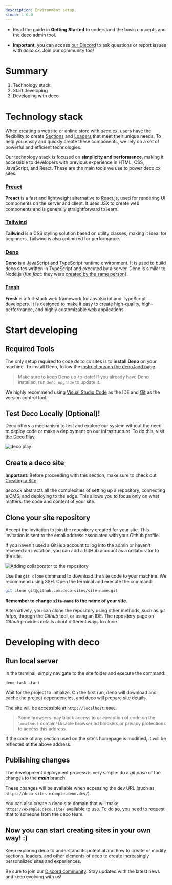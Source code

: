 ```yaml
---
description: Environment setup.
since: 1.0.0
---
```


- Read the guide in **Getting Started** to understand the basic concepts and the
  deco admin tool.

- **Important**, you can access [our Discord](https://deco.cx/discord) to ask
  questions or report issues with _deco.cx_. Join our community too!

# Summary

1. Technology stack
2. Start developing
3. Developing with deco

# Technology stack

When creating a website or online store with _deco.cx_, users have the
flexibility to create [Sections](/docs/en/concepts/section) and
[Loaders](/docs/en/concepts/loader) that meet their unique needs. To help you
easily and quickly create these components, we rely on a set of powerful and
efficient technologies.

Our technology stack is focused on **simplicity and performance**, making it
accessible to developers with previous experience in HTML, CSS, JavaScript, and
React. These are the main tools we use to power deco.cx sites:

### [Preact](https://preactjs.com/)

**Preact** is a fast and lightweight alternative to
[React.js](https://reactjs.org/), used for rendering UI components on the server
and client. It uses _JSX_ to create web components and is generally
straightforward to learn.

### [Tailwind](https://tailwindcss.com)

**Tailwind** is a CSS styling solution based on utility classes, making it ideal
for beginners. Tailwind is also optimized for performance.

### [Deno](https://deno.com/deploy)

**Deno** is a JavaScript and TypeScript runtime environment. It is used to build
deco sites written in TypeScript and executed by a server. Deno is similar to
Node.js (_fun fact_: they were
[created by the same person](https://www.youtube.com/watch?v=M3BM9TB-8yA)).

### [Fresh](https://fresh.deno.dev)

**Fresh** is a full-stack web framework for JavaScript and TypeScript
developers. It is designed to make it easy to create high-quality,
high-performance, and highly customizable web applications.

# Start developing

## Required Tools

The only setup required to code _deco.cx_ sites is to **install Deno** on your
machine. To install Deno, follow the
[instructions on the deno.land page](https://deno.land/manual/getting_started/installation).

> Make sure to keep Deno up-to-date! If you already have Deno installed, run
> `deno upgrade` to update it.

We highly recommend using
[Visual Studio Code](https://code.visualstudio.com/download) as the IDE and
[Git](https://github.com/git-guides/install-git) as the version control tool.

## Test Deco Locally (Optional)!

Deco offers a mechanism to test and explore our system without the need to
deploy code or make a deployment on our infrastructure. To do this, visit
[the Deco Play](https://play.deco.cx/)

![deco play](https://github.com/deco-cx/apps/assets/882438/e52c7727-b1c2-44cc-b709-10adba203341)

## Create a deco site

**Important**: Before proceeding with this section, make sure to check out
[Creating a Site](/docs/en/getting-started/creating-a-site).

_deco.cx_ abstracts all the complexities of setting up a repository, connecting
a CMS, and deploying to the edge. This allows you to focus only on what matters:
the code and content of your site.

## Clone your site repository

Accept the invitation to join the repository created for your site. This
invitation is sent to the email address associated with your Github profile.

If you haven't used a GitHub account to log into the admin or haven't received
an invitation, you can add a GitHub account as a collaborator to the site.

![Adding collaborator to the repository](https://github.com/deco-cx/apps/assets/882438/0cdcc7a7-90fd-4cbe-9eea-0ca68ee533d9)

Use the `git clone` command to download the site code to your machine. We
recommend using SSH. Open the terminal and execute the command:

```bash
git clone git@github.com:deco-sites/site-name.git
```

**Remember to change `site-name` to the name of your site.**

Alternatively, you can clone the repository using other methods, such as _git
https_, through the _Github_ tool, or using an IDE. The repository page on
_Github_ provides details about different ways to clone.

# Developing with deco

## Run local server

In the terminal, simply navigate to the site folder and execute the command:

```bash
deno task start
```

Wait for the project to initialize. On the first run, deno will download and
cache the project dependencies, and deco will prepare site details.

The site will be accessible at `http://localhost:8000`.

> Some browsers may block access to or execution of code on the `localhost`
> domain! Disable browser ad blockers or privacy protections to access this
> address.

If the code of any section used on the site's homepage is modified, it will be
reflected at the above address.

## Publishing changes

The development deployment process is very simple: do a _git push_ of the
changes to the _**main**_ branch.

These changes will be available when accessing the dev URL (such as
`https://deco-sites-example.deno.dev/`).

You can also create a deco.site domain that will make
`https://example.deco.site/` available to use. To do so, you need to request
that to someone from the deco team.

## Now you can start creating sites in your own way! :)

Keep exploring deco to understand its potential and how to create or modify
sections, loaders, and other elements of deco to create increasingly
personalized sites and experiences.

Be sure to join our [Discord community](https://deco.cx/discord). Stay updated
with the latest news and keep evolving with us!
